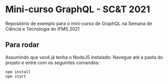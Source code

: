 # Mini-curso GraphQL - SC&T 2021

Repositório de exemplo para o mini-curso de GraphQL na Semana de Ciência e Tecnologia do IFMS 2021

## Para rodar

Assumindo que você já tenha o NodeJS instalado:
Navegue até a pasta do projeto e entre com os seguintes comandos:

```shell
npm install
npm start
```
